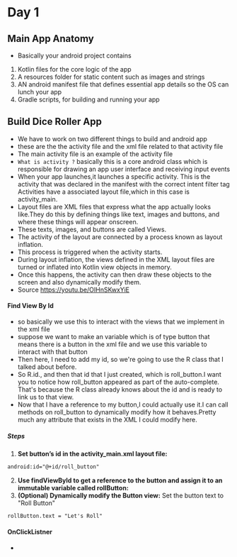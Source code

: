 # Day 1
## Main App Anatomy
- Basically your android project contains 
1. Kotlin files for the core logic of the app
2. A resources folder for static content such as images and strings 
3. AN android manifest file that defines essential app details so the OS can lunch your app
4. Gradle scripts, for building and running your app
## Build Dice Roller App
- We have to work on two different things to build and android app 
- these are the the activity file and the xml file related to that activity file
- The main activity file is an example of the activity file
- `What is activity ?` basically this is a core android class which is responsible for drawing an app user interface and receiving input events
- When your app launches,it launches a specific activity. This is the activity that was declared in the manifest with the correct intent filter tag Activities have a associated layout file,which in this case is activity_main.
- Layout files are XML files that express what the app actually looks like.They do this by defining things like text, images and buttons, and where these things will appear onscreen.
- These texts, images, and buttons are called Views.
- The activity of the layout are connected by a process known as layout inflation.
- This process is triggered when the activity starts.
- During layout inflation, the views defined in the XML layout files are turned or inflated into Kotlin view objects in memory.
- Once this happens, the activity can then draw these objects to the screen and also dynamically modify them.
- Source https://youtu.be/OIHnSKwxYiE
#### Find View By Id
- so basically we use this to interact with the views that we implement in the xml file 
- suppose we want to make an variable which is of type button that means there is a button in the xml file and we use this variable to interact with that button
- Then here, I need to add my id, so we're going to use the R class that I talked about before.
- So R.id., and then that id that I just created, which is roll_button.I want you to notice how roll_button appeared as part of the auto-complete. That's because the R class already knows about the id and is ready to link us to that view.
- Now that I have a reference to my button,I could actually use it.I can call methods on roll_button to dynamically modify how it behaves.Pretty much any attribute that exists in the XML I could modify here.
##### Steps
1. **Set button’s id in the activity_main.xml layout file:**
```xml
android:id="@+id/roll_button"
```
2. **Use findViewById to get a reference to the button and assign it to an immutable variable called rollButton:**
3. **(Optional) Dynamically modify the Button view:**
Set the button text to "Roll Button"
```xml
rollButton.text = "Let's Roll"
```
#### OnClickListner
- 